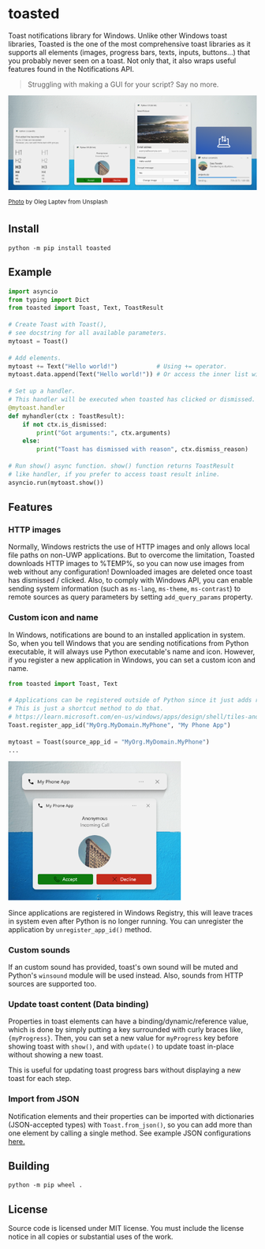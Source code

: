 # toasted

Toast notifications library for Windows. Unlike other Windows toast libraries, Toasted is the one of the most comprehensive toast libraries as it supports all elements (images, progress bars, texts, inputs, buttons...) that you probably never seen on a toast. Not only that, it also wraps useful features found in the Notifications API.

> Struggling with making a GUI for your script? Say no more.

![](.github/assets/preview.png)

<sup>[Photo](https://unsplash.com/photos/qUP1ws-mzhw) by Oleg Laptev from Unsplash</sup>

## Install

```
python -m pip install toasted
```

## Example

```py
import asyncio
from typing import Dict
from toasted import Toast, Text, ToastResult

# Create Toast with Toast(),
# see docstring for all available parameters.
mytoast = Toast()

# Add elements.
mytoast += Text("Hello world!")           # Using += operator.
mytoast.data.append(Text("Hello world!")) # Or access the inner list with Toast.data.

# Set up a handler.
# This handler will be executed when toasted has clicked or dismissed.
@mytoast.handler
def myhandler(ctx : ToastResult):
    if not ctx.is_dismissed:
        print("Got arguments:", ctx.arguments)
    else:
        print("Toast has dismissed with reason", ctx.dismiss_reason)

# Run show() async function. show() function returns ToastResult
# like handler, if you prefer to access toast result inline.
asyncio.run(mytoast.show())
```

## Features

### HTTP images

Normally, Windows restricts the use of HTTP images and only allows local file paths on non-UWP applications. But to overcome the limitation, Toasted downloads HTTP images to %TEMP%, so you can now use images from web without any configuration! Downloaded images are deleted once toast has dismissed / clicked. Also, to comply with Windows API, you can enable sending system information (such as `ms-lang`, `ms-theme`, `ms-contrast`) to remote sources as query parameters by setting `add_query_params` property.

### Custom icon and name

In Windows, notifications are bound to an installed application in system. So, when you tell Windows that you are sending notifications from Python executable, it will always use Python executable's name and icon. However, if you register a new application in Windows, you can set a custom icon and name.

```py
from toasted import Toast, Text

# Applications can be registered outside of Python since it just adds registry keys to Windows.
# This is just a shortcut method to do that.
# https://learn.microsoft.com/en-us/windows/apps/design/shell/tiles-and-notifications/send-local-toast-other-apps
Toast.register_app_id("MyOrg.MyDomain.MyPhone", "My Phone App")

mytoast = Toast(source_app_id = "MyOrg.MyDomain.MyPhone")
...
```

<img src=".github/assets/custom_icon_name.png" width="350">

Since applications are registered in Windows Registry, this will leave traces in system even after Python is no longer running. You can unregister the application by `unregister_app_id()` method.

### Custom sounds

If an custom sound has provided, toast's own sound will be muted and Python's `winsound` module will be used instead. Also, sounds from HTTP sources are supported too.

### Update toast content (Data binding)

Properties in toast elements can have a binding/dynamic/reference value, which is done by simply putting a key surrounded with curly braces like, `{myProgress}`. Then, you can set a new value for `myProgress` key before showing toast with `show()`, and with `update()` to update toast in-place without showing a new toast.

This is useful for updating toast progress bars without displaying a new toast for each step.

### Import from JSON

Notification elements and their properties can be imported with dictionaries (JSON-accepted types) with `Toast.from_json()`, so you can add more than one element by calling a single method. See example JSON configurations [here.](examples)

## Building

```
python -m pip wheel .
```

## License

Source code is licensed under MIT license. You must include the license notice in all copies or substantial uses of the work.